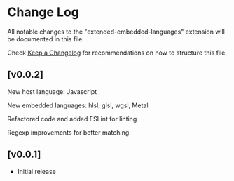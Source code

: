 # Change Log

All notable changes to the "extended-embedded-languages" extension will be documented in this file.

Check [Keep a Changelog](http://keepachangelog.com/) for recommendations on how to structure this file.

## [v0.0.2]

New host language: Javascript

New embedded languages: hlsl, glsl, wgsl, Metal

Refactored code and added ESLint for linting

Regexp improvements for better matching

## [v0.0.1]

- Initial release